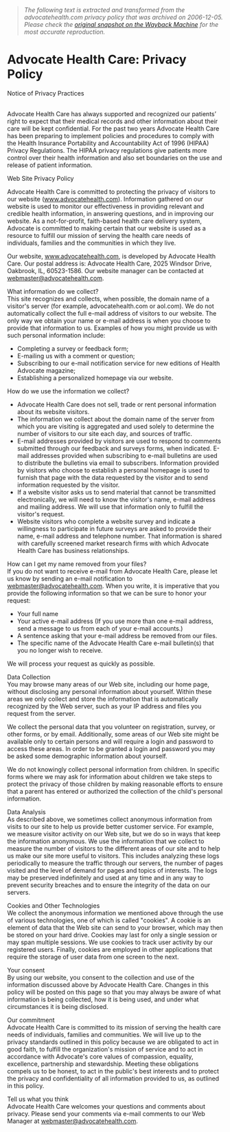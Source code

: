 > *The following text is extracted and transformed from the advocatehealth.com privacy policy that was archived on 2006-12-05. Please check the [original snapshot on the Wayback Machine](https://web.archive.org/web/20061205215218id_/http%3A//www.advocatehealth.com/system/privacy.html) for the most accurate reproduction.*

# Advocate Health Care: Privacy Policy

  


Notice of Privacy Practices

[](https://web.archive.org/system/hipaa.html)  
Advocate Health Care has always supported and recognized our patients’ right to expect that their medical records and other information about their care will be kept confidential. For the past two years Advocate Health Care has been preparing to implement policies and procedures to comply with the Health Insurance Portability and Accountability Act of 1996 (HIPAA) Privacy Regulations. The HIPAA privacy regulations give patients more control over their health information and also set boundaries on the use and release of patient information.

Web Site Privacy Policy

Advocate Health Care is committed to protecting the privacy of visitors to our website (www.advocatehealth.com). Information gathered on our website is used to monitor our effectiveness in providing relevant and credible health information, in answering questions, and in improving our website. As a not-for-profit, faith-based health care delivery system, Advocate is committed to making certain that our website is used as a resource to fulfill our mission of serving the health care needs of individuals, families and the communities in which they live.

Our website, www.advocatehealth.com, is developed by Advocate Health Care. Our postal address is: Advocate Health Care, 2025 Windsor Drive, Oakbrook, IL, 60523-1586. Our website manager can be contacted at [webmaster@advocatehealth.com](mailto:webmaster@advocatehealth.com).

What information do we collect?  
This site recognizes and collects, when possible, the domain name of a visitor's server (for example, advocatehealth.com or aol.com). We do not automatically collect the full e-mail address of visitors to our website. The only way we obtain your name or e-mail address is when you choose to provide that information to us. Examples of how you might provide us with such personal information include:

  * Completing a survey or feedback form;
  * E-mailing us with a comment or question;
  * Subscribing to our e-mail notification service for new editions of Health Advocate magazine;
  * Establishing a personalized homepage via our website.



How do we use the information we collect?

  * Advocate Health Care does not sell, trade or rent personal information about its website visitors.
  * The information we collect about the domain name of the server from which you are visiting is aggregated and used solely to determine the number of visitors to our site each day, and sources of traffic.
  * E-mail addresses provided by visitors are used to respond to comments submitted through our feedback and surveys forms, when indicated. E-mail addresses provided when subscribing to e-mail bulletins are used to distribute the bulletins via email to subscribers. Information provided by visitors who choose to establish a personal homepage is used to furnish that page with the data requested by the visitor and to send information requested by the visitor.
  * If a website visitor asks us to send material that cannot be transmitted electronically, we will need to know the visitor's name, e-mail address and mailing address. We will use that information only to fulfill the visitor's request.
  * Website visitors who complete a website survey and indicate a willingness to participate in future surveys are asked to provide their name, e-mail address and telephone number. That information is shared with carefully screened market research firms with which Advocate Health Care has business relationships.



How can I get my name removed from your files?  
If you do not want to receive e-mail from Advocate Health Care, please let us know by sending an e-mail notification to [webmaster@advocatehealth.com](mailto:webmaster@advocatehealth.com). When you write, it is imperative that you provide the following information so that we can be sure to honor your request:

  * Your full name
  * Your active e-mail address (If you use more than one e-mail address, send a message to us from each of your e-mail accounts.)
  * A sentence asking that your e-mail address be removed from our files.
  * The specific name of the Advocate Health Care e-mail bulletin(s) that you no longer wish to receive.



We will process your request as quickly as possible.

Data Collection  
You may browse many areas of our Web site, including our home page, without disclosing any personal information about yourself. Within these areas we only collect and store the information that is automatically recognized by the Web server, such as your IP address and files you request from the server.

We collect the personal data that you volunteer on registration, survey, or other forms, or by email. Additionally, some areas of our Web site might be available only to certain persons and will require a login and password to access these areas. In order to be granted a login and password you may be asked some demographic information about yourself.

We do not knowingly collect personal information from children. In specific forms where we may ask for information about children we take steps to protect the privacy of those children by making reasonable efforts to ensure that a parent has entered or authorized the collection of the child's personal information.

Data Analysis  
As described above, we sometimes collect anonymous information from visits to our site to help us provide better customer service. For example, we measure visitor activity on our Web site, but we do so in ways that keep the information anonymous. We use the information that we collect to measure the number of visitors to the different areas of our site and to help us make our site more useful to visitors. This includes analyzing these logs periodically to measure the traffic through our servers, the number of pages visited and the level of demand for pages and topics of interests. The logs may be preserved indefinitely and used at any time and in any way to prevent security breaches and to ensure the integrity of the data on our servers.

Cookies and Other Technologies  
We collect the anonymous information we mentioned above through the use of various technologies, one of which is called "cookies". A cookie is an element of data that the Web site can send to your browser, which may then be stored on your hard drive. Cookies may last for only a single session or may span multiple sessions. We use cookies to track user activity by our registered users. Finally, cookies are employed in other applications that require the storage of user data from one screen to the next.

Your consent  
By using our website, you consent to the collection and use of the information discussed above by Advocate Health Care. Changes in this policy will be posted on this page so that you may always be aware of what information is being collected, how it is being used, and under what circumstances it is being disclosed.

Our commitment  
Advocate Health Care is committed to its mission of serving the health care needs of individuals, families and communities. We will live up to the privacy standards outlined in this policy because we are obligated to act in good faith, to fulfill the organization's mission of service and to act in accordance with Advocate's core values of compassion, equality, excellence, partnership and stewardship. Meeting these obligations compels us to be honest, to act in the public's best interests and to protect the privacy and confidentiality of all information provided to us, as outlined in this policy.

Tell us what you think  
Advocate Health Care welcomes your questions and comments about privacy. Please send your comments via e-mail comments to our Web Manager at [webmaster@advocatehealth.com](mailto:webmaster@advocatehealth.com).
